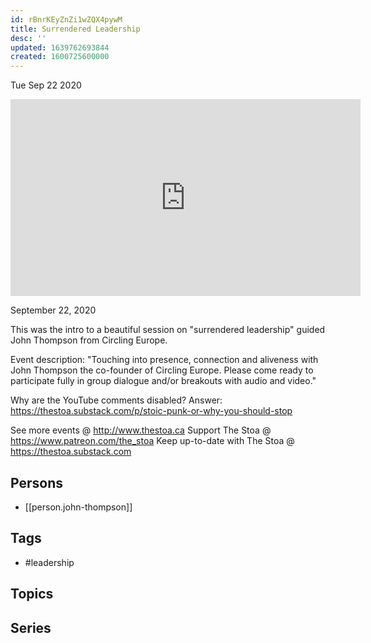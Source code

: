 ```yaml
---
id: rBnrKEyZnZi1wZQX4pywM
title: Surrendered Leadership
desc: ''
updated: 1639762693844
created: 1600725600000
---
```





Tue Sep 22 2020

<iframe width="560" height="315" src="https://www.youtube.com/embed/BZNVtPAsous" title="Surrendered Leadership w/ John Thompson" frameborder="0" allow="accelerometer; autoplay; clipboard-write; encrypted-media; gyroscope; picture-in-picture" allowfullscreen ></iframe>

September 22, 2020

This was the intro to a beautiful session on "surrendered leadership" guided John Thompson from Circling Europe.

Event description: "Touching into presence, connection and aliveness with John Thompson the co-founder of Circling Europe. Please come ready to participate fully in group dialogue and/or breakouts with audio and video."

Why are the YouTube comments disabled? Answer: https://thestoa.substack.com/p/stoic-punk-or-why-you-should-stop

See more events @ http://www.thestoa.ca
Support The Stoa @ https://www.patreon.com/the_stoa
Keep up-to-date with The Stoa @ https://thestoa.substack.com

## Persons

- [[person.john-thompson]]

## Tags

- #leadership

## Topics



## Series



